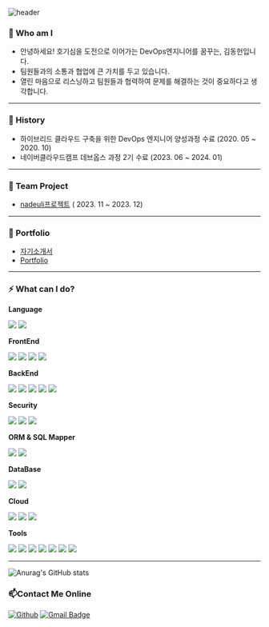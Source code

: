 ![header](https://capsule-render.vercel.app/api?type=waving&color=auto&height=300&section=header&text=👋👋👋&fontSize=50&fontColor=FFFFFF&animation=twinkling&fontAlignY=38&desc=김동헌의%20Github에%20오신것을%20환영합니다&descAlignY=55&descAlign=50&descSize=35)

### 🤔 Who am I
* 안녕하세요! 호기심을 도전으로 이어가는 DevOps엔지니어를 꿈꾸는, 김동헌입니다.
* 팀원들과의 소통과 협업에 큰 가치를 두고 있습니다.
* 열린 마음으로 리스닝하고 팀원들과 협력하여 문제를 해결하는 것이 중요하다고 생각합니다.
---

### 🔭 History
- 하이브리드 클라우드 구축을 위한 DevOps 엔지니어 양성과정 수료 (2020. 05 ~ 2020. 10)
- 네이버클라우드캠프 데브옵스 과정 2기 수료 (2023. 06 ~ 2024. 01)

---

### 📝 Team Project
- [nadeuli프로젝트](https://www.youtube.com/watch?v=sUVsJYrISaI&t=1791s) ( 2023. 11 ~ 2023. 12)

---
### 💼 Portfolio
- [자기소개서]()
- [Portfolio](https://typhoon-crane-9cf.notion.site/63aff9e85e854b12b456dad128d24d3f?pvs=4)
  
---

### ⚡ What can I do?
__Language__
  <p>
   <img src="https://img.shields.io/badge/Java Script-F7DF1E?style=for-the-badge&logo=javascript&logoColor=black"/>
   <img src="https://img.shields.io/badge/Java-007396?style=for-the-badge&logo=java&logoColor=white"/> 
  </p>

**FrontEnd**
  <p>
   <img src="https://img.shields.io/badge/React-61DAFB?style=for-the-badge&logo=React&logoColor=black"/>
      <img src="https://img.shields.io/badge/HTML5-E34F26?style=for-the-badge&logo=html5&logoColor=white"/>
   <img src="https://img.shields.io/badge/CSS3-1572B6?style=for-the-badge&logo=css3&logoColor=white"/>
   <img src="https://img.shields.io/badge/Bootstrap-563D7C?style=for-the-badge&logo=bootstrap&logoColor=white"/>
  </p>
  
**BackEnd**
  <p>
   <img src="https://img.shields.io/badge/Spring Framework-6DB33F?style=for-the-badge&logo=spring&logoColor=white">
   <img src="https://img.shields.io/badge/Spring Boot-6DB33F?style=for-the-badge&logo=spring boot&logoColor=white">
    <img src="https://img.shields.io/badge/Servlet%26JSP-007396?style=for-the-badge&logo=java&logoColor=white"/>
       <img src="https://img.shields.io/badge/Apache Tomcat-F8DC75?style=for-the-badge&logo=apache-tomcat&logoColor=black">
    <img src="https://img.shields.io/badge/Nginx-269539?style=for-the-badge&logo=nginx&logoColor=white">
  </p>

**Security**
<p>
 <img src="https://img.shields.io/badge/Spring Security-6DB33F?style=for-the-badge&logo=spring-security&logoColor=white">
  <img src="https://img.shields.io/badge/JWT-000000?style=for-the-badge&logo=json-web-tokens&logoColor=white"/>
  <img src="https://img.shields.io/badge/OAuth 2.0-444444?style=for-the-badge&logo=oauth&logoColor=white"/>
</p>

**ORM & SQL Mapper**
  <p>
   <img src="https://img.shields.io/badge/MyBatis-010101?style=for-the-badge&logo=mybatis&logoColor=white"/>
   <img src="https://img.shields.io/badge/JPA-007396?style=for-the-badge&logo=java&logoColor=white"/>
  </p>
  
**DataBase**
<p>
   <img src="https://img.shields.io/badge/MySQL-4479A1?style=for-the-badge&logo=mysql&logoColor=white">  
   <img src="https://img.shields.io/badge/oracle-F80000?style=for-the-badge&logo=oracle&logoColor=white">
  </p>
  
**Cloud**
<p>
   <img src="https://img.shields.io/badge/Naver Cloud Platform-03C75A?style=for-the-badge&logo=naver&logoColor=white"> 
   <img src="https://img.shields.io/badge/microsoftazure-0078D4?style=for-the-badge&logo=microsoftazure&logoColor=white">
   <img src="https://img.shields.io/badge/terraform-844FBA?style=for-the-badge&logo=terraform&logoColor=white">
  </p>
  
**Tools**
  <p>
   <img src="https://img.shields.io/badge/Jenkins-D24939?style=for-the-badge&logo=jenkins&logoColor=white"/>
   <img src="https://img.shields.io/badge/Docker-2496ED?style=for-the-badge&logo=docker&logoColor=white"/>
    <img src="https://img.shields.io/badge/Kubernetes-326CE5?style=for-the-badge&logo=kubernetes&logoColor=white">
   <img src="https://img.shields.io/badge/IntelliJ-000000?style=for-the-badge&logo=intellij-idea&logoColor=white"/>
   <img src="https://img.shields.io/badge/VS Code-007ACC?style=for-the-badge&logo=VisualStudioCode&logoColor=white"/>
   <img src="https://img.shields.io/badge/JUnit-25A162?style=for-the-badge&logo=junit5&logoColor=white"/>
   <img src="https://img.shields.io/badge/Mockito-DA3832?style=for-the-badge&logo=mockito&logoColor=white"/>
  </p>

---

![Anurag's GitHub stats](https://github-readme-stats.vercel.app/api?username=dhkimk96&show_icons=true&theme=radical)

### 📫Contact Me Online
[![Github](https://img.shields.io/badge/Github-181717?style=for-the-badge&logo=github&logoColor=white)](https://github.com/dhkimk96)
[![Gmail Badge](https://img.shields.io/badge/Gmail-d14836?style=flat-square&logo=Gmail&logoColor=white&link=mailto:donghun.k96@gmail.com)](mailto:donghun.k96@gmail.com)
